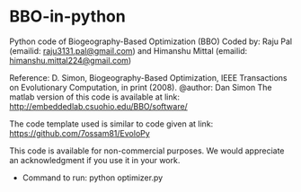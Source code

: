 # BBO-in-python
Python code of Biogeography-Based Optimization (BBO)
Coded by: Raju Pal (emailid: raju3131.pal@gmail.com) and Himanshu Mittal (emailid: himanshu.mittal224@gmail.com)

Reference: D. Simon, Biogeography-Based Optimization, IEEE Transactions on Evolutionary Computation, in print (2008).
@author: Dan Simon 
The matlab version of this code is available at link: http://embeddedlab.csuohio.edu/BBO/software/

The code template used is similar to code given at link: https://github.com/7ossam81/EvoloPy

This code is available for non-commercial purposes. We would appreciate an acknowledgment if you use it in your work.

* Command to run:
	python optimizer.py
